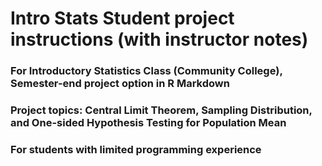 # Intro Stats Student project instructions (with instructor notes)
### For Introductory Statistics Class (Community College), Semester-end project option in R Markdown
### Project topics: Central Limit Theorem, Sampling Distribution, and One-sided Hypothesis Testing for Population Mean
### For students with limited programming experience
